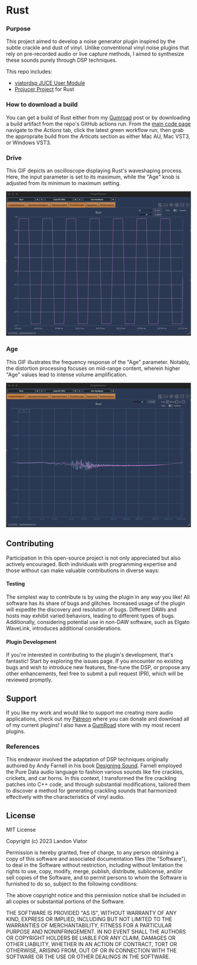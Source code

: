 # Rust

### Purpose

This project aimed to develop a noise generator plugin inspired by the subtle crackle and dust of vinyl. Unlike conventional vinyl noise plugins that rely on pre-recorded audio or live capture methods, I aimed to synthesize these sounds purely through DSP techniques.

This repo includes:

- [viatordsp JUCE User Module](https://github.com/landonviator/viatordsp)
- [Projucer Project](https://github.com/landonviator/viator-rust/blob/main/viator-rust/viator-rust.jucer) for Rust

### How to download a build

You can get a build of Rust either from my [Gumroad](https://viatordsp.gumroad.com/l/zyfng) post or by downloading a build artifact from the repo's GitHub actions run.
From the [main code page](https://github.com/landonviator/viator-rust) navigate to the _Actions_ tab, click the latest green workflow run, then grab the appropraite build from the _Articats_ section as either Mac AU, Mac VST3, or Windows VST3.

### Drive

This GIF depicts an oscilloscope displaying Rust's waveshaping process. Here, the input parameter is set to its maximum, while the "Age" knob is adjusted from its minimum to maximum setting.

![Rust Oscilloscope Reading](https://github.com/landonviator/viator-rust/blob/main/rust-reading.gif)

### Age

This GIF illustrates the frequency response of the "Age" parameter. Notably, the distortion processing focuses on mid-range content, wherein higher "Age" values lead to intense volume amplification.

![Rust Age Parameter Response](https://github.com/landonviator/viator-rust/blob/main/rust-age.gif)

## Contributing

Participation in this open-source project is not only appreciated but also actively encouraged. Both individuals with programming expertise and those without can make valuable contributions in diverse ways:

#### Testing

The simplest way to contribute is by using the plugin in any way you like! All software has its share of bugs and glitches. Increased usage of the plugin will expedite the discovery and resolution of bugs. Different DAWs and hosts may exhibit varied behaviors, leading to different types of bugs. Additionally, considering potential use in non-DAW software, such as Elgato WaveLink, introduces additional considerations.

#### Plugin Development

If you're interested in contributing to the plugin's development, that's fantastic! Start by exploring the issues page. If you encounter no existing bugs and wish to introduce new features, fine-tune the DSP, or propose any other enhancements, feel free to submit a pull request (PR), which will be reviewed promptly.

## Support

If you like my work and would like to support me creating more audio applications, check out my [Patreon](https://www.patreon.com/ViatorDSP) where you can donate and download all of my current plugins! I also have a [GumRoad](https://viatordsp.gumroad.com/?_gl=1*18tqfoy*_ga*MTg2MjcxNDgyNS4xNjg5OTI3NDE3*_ga_6LJN6D94N6*MTY5MjM5NjQ1Ni4xODguMS4xNjkyMzk2NTExLjAuMC4w) store with my most recent plugins.

### References

This endeavor involved the adaptation of DSP techniques originally authored by Andy Farnell in his book [Designing Sound](https://mitpress.mit.edu/9780262014410/designing-sound/). Farnell employed the Pure Data audio language to fashion various sounds like fire crackles, crickets, and car horns. In this context, I transformed the fire crackling patches into C++ code, and through substantial modifications, tailored them to discover a method for generating crackling sounds that harmonized effectively with the characteristics of vinyl audio.

## License

MIT License

Copyright (c) 2023 Landon Viator

Permission is hereby granted, free of charge, to any person obtaining a copy
of this software and associated documentation files (the "Software"), to deal
in the Software without restriction, including without limitation the rights
to use, copy, modify, merge, publish, distribute, sublicense, and/or sell
copies of the Software, and to permit persons to whom the Software is
furnished to do so, subject to the following conditions:

The above copyright notice and this permission notice shall be included in all
copies or substantial portions of the Software.

THE SOFTWARE IS PROVIDED "AS IS", WITHOUT WARRANTY OF ANY KIND, EXPRESS OR
IMPLIED, INCLUDING BUT NOT LIMITED TO THE WARRANTIES OF MERCHANTABILITY,
FITNESS FOR A PARTICULAR PURPOSE AND NONINFRINGEMENT. IN NO EVENT SHALL THE
AUTHORS OR COPYRIGHT HOLDERS BE LIABLE FOR ANY CLAIM, DAMAGES OR OTHER
LIABILITY, WHETHER IN AN ACTION OF CONTRACT, TORT OR OTHERWISE, ARISING FROM,
OUT OF OR IN CONNECTION WITH THE SOFTWARE OR THE USE OR OTHER DEALINGS IN THE
SOFTWARE.
